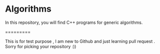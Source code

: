 # Algorithms
In this repository, you will find C++ programs for generic algorithms.

=========

This is for test purpose , I am new to Github and just learning pull request .
Sorry for picking your repository :))
